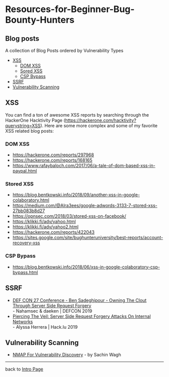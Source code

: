 # Resources-for-Beginner-Bug-Bounty-Hunters

## Blog posts
A collection of Blog Posts ordered by Vulnerability Types
- [XSS](#XSS)
    - [DOM XSS](#DOM-XSS)
    - [Sored XSS](#Stored-XSS)
    - [CSP Bypass](#CSP-Bypass)
- [SSRF](#SSRF)
- [Vulnerability Scanning](#Vulnerability-Scanning)
## XSS
You can find a ton of awesome XSS reports by searching through the HackerOne Hacktivity Page (https://hackerone.com/hacktivity?querystring=XSS). Here are some more complex and some of my favorite XSS related blog posts:

### DOM XSS
- https://hackerone.com/reports/297968
- https://hackerone.com/reports/168165
- https://www.rafaybaloch.com/2017/06/a-tale-of-dom-based-xss-in-paypal.html
### Stored XSS
- https://blog.bentkowski.info/2018/09/another-xss-in-google-colaboratory.html
- https://medium.com/@Alra3ees/google-adwords-3133-7-stored-xss-27bb083b8d27
- https://opnsec.com/2018/03/stored-xss-on-facebook/
- https://klikki.fi/adv/yahoo.html
- https://klikki.fi/adv/yahoo2.html
- https://hackerone.com/reports/422043
- https://sites.google.com/site/bughunteruniversity/best-reports/account-recovery-xss
### CSP Bypass
- https://blog.bentkowski.info/2018/06/xss-in-google-colaboratory-csp-bypass.html

## SSRF
- [DEF CON 27 Conference - Ben Sadeghipour - Owning The Clout Through Server Side Request Forgery](https://www.youtube.com/watch?v=o-tL9ULF0KI)<br>- Nahamsec & daeken | DEFCON 2019
- [Piercing The Veil: Server Side Request Forgery Attacks On Internal Networks](https://peertube.opencloud.lu/videos/watch/40f39bfe-6d3c-40f5-bcab-43f20944ca6a)<br>- Alyssa Herrera | Hack.lu 2019

## Vulnerability Scanning
- [NMAP For Vulnerability Discovery](https://www.peerlyst.com/posts/nmap-for-vulnerability-discovery-sachin-wagh) - by Sachin Wagh
---
back to [Intro Page](README.md)
